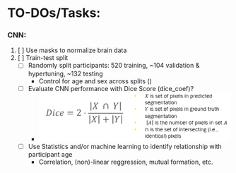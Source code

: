 # TO-DOs/Tasks:
### CNN:
1. [ ] Use masks to normalize brain data
2. [ ] Train-test split
    - [ ] Randomly split participants: 520 training, ~104 validation & hypertuning, ~132 testing
        - Control for age and sex across splits ()
    - [ ] Evaluate CNN performance with Dice Score (dice_coef)?
        - ![alt text](dice_formula.png)
    - [ ] Use Statistics and/or machine learning to identify relationship with participant age
        - Correlation, (non)-linear reggression, mutual formation, etc.